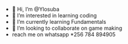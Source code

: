- 👋 Hi, I’m @Ylosuba
- 👀 I’m interested in learning coding 
- 🌱 I’m currently learning Fundamentals
- 💞️ I’m looking to collaborate on game making 
- reach me on whatsapp *256 784 894905

<!---
Ylosuba/Ylosuba is a ✨ special ✨ repository because its `README.md` (this file) appears on your GitHub profile.
You can click the Preview link to take a look at your changes.
--->
